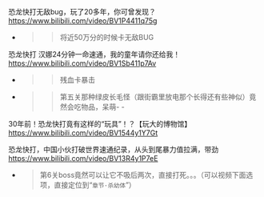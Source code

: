 
恐龙快打无敌bug，玩了20多年，你可曾发现？ https://www.bilibili.com/video/BV1P4411q75g
- >> 将近50万分的时候卡无敌BUG

恐龙快打 汉娜24分钟一命速通，我的童年请你还给我！ https://www.bilibili.com/video/BV1Sb411p7Av
- >> 残血卡暴击
- >> 第五关那种绿皮长毛怪（跟街霸里放电那个长得还有些神似）竟然会吃物品，呆萌- -

30年前！恐龙快打竟有这样的“玩具”！？【玩大的博物馆】 https://www.bilibili.com/video/BV1544y1Y7Gt

恐龙快打，中国小伙打破世界速通纪录，从头到尾暴力值拉满，带劲 https://www.bilibili.com/video/BV13R4y1P7eE
- > 第6关boss竟然可以让它不吸后两次，直接打死。。。（可以视频下面选项，直接定位到“`章节·杀幼体`”）
